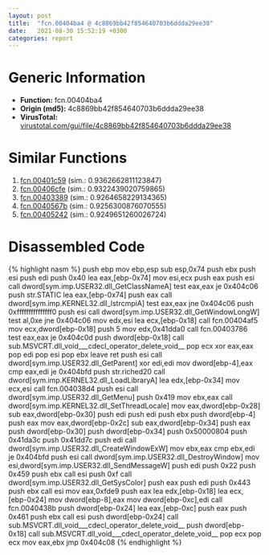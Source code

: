 ```yaml
---
layout: post
title:  "fcn.00404ba4 @ 4c8869bb42f854640703b6ddda29ee38"
date:   2021-08-30 15:52:19 +0300
categories: report
---
```


# Generic Information
- **Function:** fcn.00404ba4
- **Origin (md5):** 4c8869bb42f854640703b6ddda29ee38
- **VirusTotal:** [virustotal.com/gui/file/4c8869bb42f854640703b6ddda29ee38][virustotal_ref]



# Similar Functions

1. [fcn.00401c59][similar_1_ref] (sim.: 0.9362662811123847)
2. [fcn.00406cfe][similar_2_ref] (sim.: 0.9322439020759865)
3. [fcn.00403389][similar_3_ref] (sim.: 0.9264658229134365)
4. [fcn.0040567b][similar_4_ref] (sim.: 0.9256300876070555)
5. [fcn.00405242][similar_5_ref] (sim.: 0.9249651260026724)


# Disassembled Code

{% highlight nasm %}
push ebp
mov ebp,esp
sub esp,0x74
push ebx
push esi
push edi
push 0x40
lea eax,[ebp-0x74]
mov esi,ecx
push eax
push esi
call dword[sym.imp.USER32.dll_GetClassNameA]
test eax,eax
je 0x404c06
push str.STATIC
lea eax,[ebp-0x74]
push eax
call dword[sym.imp.KERNEL32.dll_lstrcmpiA]
test eax,eax
jne 0x404c06
push 0xfffffffffffffff0
push esi
call dword[sym.imp.USER32.dll_GetWindowLongW]
test al,0xe
jne 0x404c06
mov edx,esi
lea ecx,[ebp-0x18]
call fcn.00404af5
mov ecx,dword[ebp-0x18]
push 5
mov edx,0x41dda0
call fcn.00403786
test eax,eax
je 0x404c0d
push dword[ebp-0x18]
call sub.MSVCRT.dll_void___cdecl_operator_delete_void__
pop ecx
xor eax,eax
pop edi
pop esi
pop ebx
leave 
ret 
push esi
call dword[sym.imp.USER32.dll_GetParent]
xor edi,edi
mov dword[ebp-4],eax
cmp eax,edi
je 0x404bfd
push str.riched20
call dword[sym.imp.KERNEL32.dll_LoadLibraryA]
lea edx,[ebp-0x34]
mov ecx,esi
call fcn.004038d4
push esi
call dword[sym.imp.USER32.dll_GetMenu]
push 0x419
mov ebx,eax
call dword[sym.imp.KERNEL32.dll_SetThreadLocale]
mov eax,dword[ebp-0x28]
sub eax,dword[ebp-0x30]
push edi
push edi
push ebx
push dword[ebp-4]
push eax
mov eax,dword[ebp-0x2c]
sub eax,dword[ebp-0x34]
push eax
push dword[ebp-0x30]
push dword[ebp-0x34]
push 0x50000804
push 0x41da3c
push 0x41dd7c
push edi
call dword[sym.imp.USER32.dll_CreateWindowExW]
mov ebx,eax
cmp ebx,edi
je 0x404bfd
push esi
call dword[sym.imp.USER32.dll_DestroyWindow]
mov esi,dword[sym.imp.USER32.dll_SendMessageW]
push edi
push 0x22
push 0x459
push ebx
call esi
push 0xf
call dword[sym.imp.USER32.dll_GetSysColor]
push eax
push edi
push 0x443
push ebx
call esi
mov eax,0xfde9
push eax
lea edx,[ebp-0x18]
lea ecx,[ebp-0x24]
mov dword[ebp-8],eax
mov dword[ebp-0xc],edi
call fcn.0040438b
push dword[ebp-0x24]
lea eax,[ebp-0xc]
push eax
push 0x461
push ebx
call esi
push dword[ebp-0x24]
call sub.MSVCRT.dll_void___cdecl_operator_delete_void__
push dword[ebp-0x18]
call sub.MSVCRT.dll_void___cdecl_operator_delete_void__
pop ecx
pop ecx
mov eax,ebx
jmp 0x404c08
{% endhighlight %}


[similar_1_ref]: /report/fcn.00401c59@4c8869bb42f854640703b6ddda29ee38
[similar_2_ref]: /report/fcn.00406cfe@73677cb40830e94fbfb5483ff33e40b9
[similar_3_ref]: /report/fcn.00403389@73677cb40830e94fbfb5483ff33e40b9
[similar_4_ref]: /report/fcn.0040567b@73677cb40830e94fbfb5483ff33e40b9
[similar_5_ref]: /report/fcn.00405242@73677cb40830e94fbfb5483ff33e40b9
[virustotal_ref]: https://www.virustotal.com/gui/file/4c8869bb42f854640703b6ddda29ee38